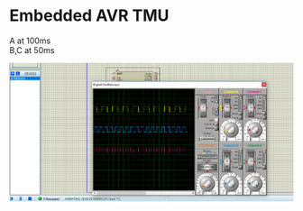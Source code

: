# Embedded AVR TMU

A at 100ms <br>
B,C at 50ms

![alt text](https://raw.githubusercontent.com/M0hammadx/Embedded/master/AVR/Modules/TimerMangUnit/1-100,2-50.png)
